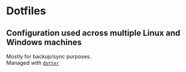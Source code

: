 # Dotfiles #
## Configuration used across multiple Linux and Windows machines

Mostly for backup/sync purposes.  
Managed with [`dotter`](https://github.com/SuperCuber/dotter)

